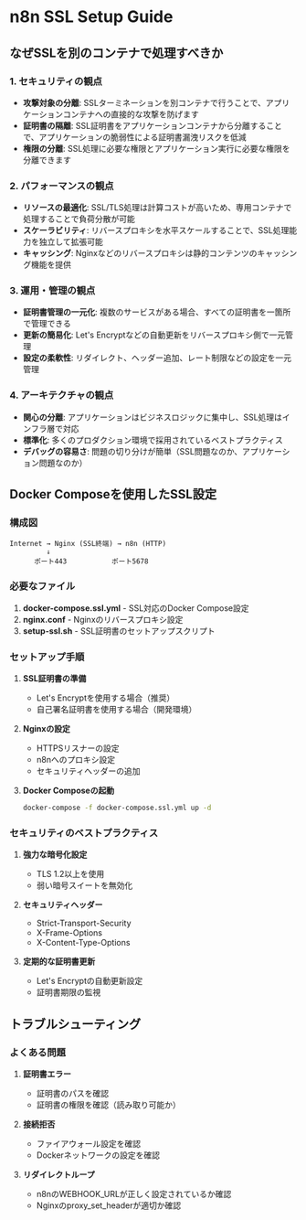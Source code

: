 # n8n SSL Setup Guide

## なぜSSLを別のコンテナで処理すべきか

### 1. セキュリティの観点
- **攻撃対象の分離**: SSLターミネーションを別コンテナで行うことで、アプリケーションコンテナへの直接的な攻撃を防げます
- **証明書の隔離**: SSL証明書をアプリケーションコンテナから分離することで、アプリケーションの脆弱性による証明書漏洩リスクを低減
- **権限の分離**: SSL処理に必要な権限とアプリケーション実行に必要な権限を分離できます

### 2. パフォーマンスの観点
- **リソースの最適化**: SSL/TLS処理は計算コストが高いため、専用コンテナで処理することで負荷分散が可能
- **スケーラビリティ**: リバースプロキシを水平スケールすることで、SSL処理能力を独立して拡張可能
- **キャッシング**: Nginxなどのリバースプロキシは静的コンテンツのキャッシング機能を提供

### 3. 運用・管理の観点
- **証明書管理の一元化**: 複数のサービスがある場合、すべての証明書を一箇所で管理できる
- **更新の簡易化**: Let's Encryptなどの自動更新をリバースプロキシ側で一元管理
- **設定の柔軟性**: リダイレクト、ヘッダー追加、レート制限などの設定を一元管理

### 4. アーキテクチャの観点
- **関心の分離**: アプリケーションはビジネスロジックに集中し、SSL処理はインフラ層で対応
- **標準化**: 多くのプロダクション環境で採用されているベストプラクティス
- **デバッグの容易さ**: 問題の切り分けが簡単（SSL問題なのか、アプリケーション問題なのか）

## Docker Composeを使用したSSL設定

### 構成図
```
Internet → Nginx (SSL終端) → n8n (HTTP)
         ↓
      ポート443           ポート5678
```

### 必要なファイル

1. **docker-compose.ssl.yml** - SSL対応のDocker Compose設定
2. **nginx.conf** - Nginxのリバースプロキシ設定
3. **setup-ssl.sh** - SSL証明書のセットアップスクリプト

### セットアップ手順

1. **SSL証明書の準備**
   - Let's Encryptを使用する場合（推奨）
   - 自己署名証明書を使用する場合（開発環境）

2. **Nginxの設定**
   - HTTPSリスナーの設定
   - n8nへのプロキシ設定
   - セキュリティヘッダーの追加

3. **Docker Composeの起動**
   ```bash
   docker-compose -f docker-compose.ssl.yml up -d
   ```

### セキュリティのベストプラクティス

1. **強力な暗号化設定**
   - TLS 1.2以上を使用
   - 弱い暗号スイートを無効化

2. **セキュリティヘッダー**
   - Strict-Transport-Security
   - X-Frame-Options
   - X-Content-Type-Options

3. **定期的な証明書更新**
   - Let's Encryptの自動更新設定
   - 証明書期限の監視

## トラブルシューティング

### よくある問題

1. **証明書エラー**
   - 証明書のパスを確認
   - 証明書の権限を確認（読み取り可能か）

2. **接続拒否**
   - ファイアウォール設定を確認
   - Dockerネットワークの設定を確認

3. **リダイレクトループ**
   - n8nのWEBHOOK_URLが正しく設定されているか確認
   - Nginxのproxy_set_headerが適切か確認